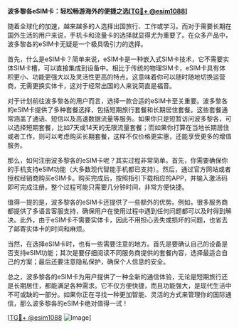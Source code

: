 **波多黎各eSIM卡：轻松畅游海外的便捷之选[[TG💪+ @esim1088](https://t.me/s/esim1088)]**

随着全球化的加速，越来越多的人选择出国旅行、工作或学习。而对于需要长期在国外生活的用户来说，手机卡和流量卡的选择就显得尤为重要了。在众多产品中，波多黎各的eSIM卡无疑是一个极具吸引力的选择。

首先，什么是eSIM卡？简单来说，eSIM卡是一种嵌入式SIM卡技术，它不需要实体SIM卡槽，可以直接集成到设备中。相比于传统的物理SIM卡，eSIM卡具有体积更小、功能更强大以及灵活性更高的特点。这意味着你可以随时随地切换运营商，无需更换实体卡，这对于经常出国的人来说简直是福音。

对于计划前往波多黎各的用户而言，选择一款合适的eSIM卡至关重要。波多黎各的eSIM卡提供了多种套餐选择，包括短期旅行套餐和长期居住套餐。这些套餐通常涵盖了通话、短信以及高速数据流量等服务。如果你只是短暂访问波多黎各，可以选择短期套餐，比如7天或14天的无限流量套餐；而如果你打算在当地长期居住或者工作，则可以考虑购买长期套餐，这样不仅价格更实惠，还能享受更多的增值服务。

那么，如何注册波多黎各的eSIM卡呢？其实过程非常简单。首先，你需要确保你的手机支持eSIM功能（大多数现代智能手机都已支持）。然后，通过官方网站或者授权经销商购买eSIM卡。购买完成后，按照指引下载相应的APP，并输入激活码即可完成注册。整个过程可能只需要几分钟时间，非常方便快捷。

值得一提的是，波多黎各的eSIM卡还提供了一些额外的优势。例如，很多服务商都提供了多语言客服支持，确保用户在使用过程中遇到任何问题都可以及时得到解决。此外，由于eSIM卡不需要实体卡，因此不用担心丢失或损坏的问题，也省去了邮寄实体卡的时间和麻烦。

当然，在选择eSIM卡时，也有一些需要注意的地方。首先是要确认自己的设备是否支持eSIM功能；其次是要仔细阅读不同服务商提供的套餐内容，选择最适合自己的方案；最后还要注意隐私保护，确保个人信息的安全。

总之，波多黎各的eSIM卡为用户提供了一种全新的通信体验，无论是短期旅行还是长期居住，都能满足各种需求。它不仅方便快捷，而且功能强大，是现代生活中不可或缺的一部分。如果你正在寻找一种更加智能、灵活的方式来管理你的国际通信，那么波多黎各的eSIM卡绝对值得一试！

[[TG💪+ @esim1088](https://t.me/s/esim1088) ![Image](https://i.postimg.cc/4NQfJmqS/Snipaste-2025-05-13-00-14-12.png)]